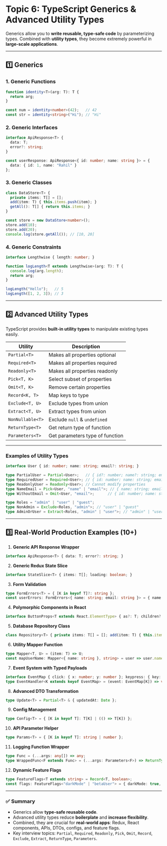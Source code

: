 
# **Topic 6: TypeScript Generics & Advanced Utility Types**

Generics allow you to **write reusable, type-safe code** by parameterizing types. Combined with **utility types**, they become extremely powerful in **large-scale applications**.

---

## **1️⃣ Generics**

### 1. Generic Functions

```ts
function identity<T>(arg: T): T {
  return arg;
}

const num = identity<number>(42);   // 42
const str = identity<string>("Hi"); // "Hi"
```

### 2. Generic Interfaces

```ts
interface ApiResponse<T> {
  data: T;
  error?: string;
}

const userResponse: ApiResponse<{ id: number; name: string }> = {
  data: { id: 1, name: "Rahil" }
};
```

### 3. Generic Classes

```ts
class DataStore<T> {
  private items: T[] = [];
  add(item: T) { this.items.push(item); }
  getAll(): T[] { return this.items; }
}

const store = new DataStore<number>();
store.add(10);
store.add(20);
console.log(store.getAll()); // [10, 20]
```

### 4. Generic Constraints

```ts
interface Lengthwise { length: number; }

function logLength<T extends Lengthwise>(arg: T): T {
  console.log(arg.length);
  return arg;
}

logLength("Hello");   // 5
logLength([1, 2, 3]); // 3
```

---

## **2️⃣ Advanced Utility Types**

TypeScript provides **built-in utility types** to manipulate existing types easily.

| Utility          | Description                     |
| ---------------- | ------------------------------- |
| `Partial<T>`     | Makes all properties optional   |
| `Required<T>`    | Makes all properties required   |
| `Readonly<T>`    | Makes all properties readonly   |
| `Pick<T, K>`     | Select subset of properties     |
| `Omit<T, K>`     | Remove certain properties       |
| `Record<K, T>`   | Map keys to type                |
| `Exclude<T, U>`  | Exclude types from union        |
| `Extract<T, U>`  | Extract types from union        |
| `NonNullable<T>` | Exclude `null` & `undefined`    |
| `ReturnType<T>`  | Get return type of function     |
| `Parameters<T>`  | Get parameters type of function |

---

### **Examples of Utility Types**

```ts
interface User { id: number; name: string; email?: string; }

type PartialUser = Partial<User>;   // { id?: number; name?: string; email?: string; }
type RequiredUser = Required<User>; // { id: number; name: string; email: string; }
type ReadonlyUser = Readonly<User>; // Cannot modify properties
type NameEmail = Pick<User, "name" | "email">; // { name: string; email?: string }
type WithoutEmail = Omit<User, "email">;      // { id: number; name: string }

type Roles = "admin" | "user" | "guest";
type NonAdmin = Exclude<Roles, "admin">; // "user" | "guest"
type AdminOrUser = Extract<Roles, "admin" | "user">; // "admin" | "user"
```

---

## **3️⃣ Real-World Production Examples (10+)**

1. **Generic API Response Wrapper**

```ts
interface ApiResponse<T> { data: T; error?: string; }
```

2. **Generic Redux State Slice**

```ts
interface StateSlice<T> { items: T[]; loading: boolean; }
```

3. **Form Validation**

```ts
type FormErrors<T> = { [K in keyof T]?: string };
const userErrors: FormErrors<{ name: string; email: string }> = { name: "Required" };
```

4. **Polymorphic Components in React**

```ts
interface ButtonProps<T extends React.ElementType> { as?: T; children?: React.ReactNode; }
```

5. **Database Repository Class**

```ts
class Repository<T> { private items: T[] = []; add(item: T) { this.items.push(item); } }
```

6. **Utility Mapper Function**

```ts
type Mapper<T, U> = (item: T) => U;
const mapUserName: Mapper<{ name: string }, string> = user => user.name;
```

7. **Event System with Typed Payloads**

```ts
interface EventMap { click: { x: number; y: number }; keypress: { key: string } }
type EventHandler<K extends keyof EventMap> = (event: EventMap[K]) => void;
```

8. **Advanced DTO Transformation**

```ts
type Update<T> = Partial<T> & { updatedAt: Date };
```

9. **Config Management**

```ts
type Config<T> = { [K in keyof T]: T[K] | (() => T[K]) };
```

10. **API Parameter Helper**

```ts
type Params<T> = { [K in keyof T]: string | number };
```

11. **Logging Function Wrapper**

```ts
type Func = (...args: any[]) => any;
type WrappedFunc<F extends Func> = (...args: Parameters<F>) => ReturnType<F>;
```

12. **Dynamic Feature Flags**

```ts
type FeatureFlags<T extends string> = Record<T, boolean>;
const flags: FeatureFlags<"darkMode" | "betaUser"> = { darkMode: true, betaUser: false };
```

---

### ✅ **Summary**

* Generics allow **type-safe reusable code**.
* Advanced utility types reduce **boilerplate** and **increase flexibility**.
* Combined, they are crucial for **real-world apps**: Redux, React components, APIs, DTOs, configs, and feature flags.
* Key interview topics: `Partial`, `Required`, `Readonly`, `Pick`, `Omit`, `Record`, `Exclude`, `Extract`, `ReturnType`, `Parameters`.


